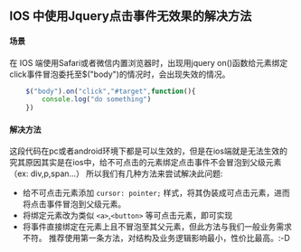## IOS 中使用Jquery点击事件无效果的解决方法

#### 场景
在 IOS 端使用Safari或者微信内置浏览器时，出现用jquery on()函数给元素绑定click事件冒泡委托至$("body")的情况时，会出现失效的情况。

```javascript
    $("body").on("click","#target",function(){
        console.log("do something")
    })
```
#### 解决方法
这段代码在pc或者android环境下都是可以生效的，但是在ios端就是无法生效的
究其原因其实是在ios中，给不可点击的元素绑定点击事件不会冒泡到父级元素（ex: div,p,span...）
所以我们有几种方法来尝试解决此问题:
 - 给不可点击元素添加 `cursor: pointer;` 样式，将其伪装成可点击元素，进而将点击事件冒泡到父级元素。
 - 将绑定元素改为类似 `<a>`,`<button>` 等可点击元素，即可实现
 - 将事件直接绑定在元素上且不冒泡至其父元素，但此方法与我们一般业务需求不符。
推荐使用第一条方法，对结构及业务逻辑影响最小，性价比最高。:-D
